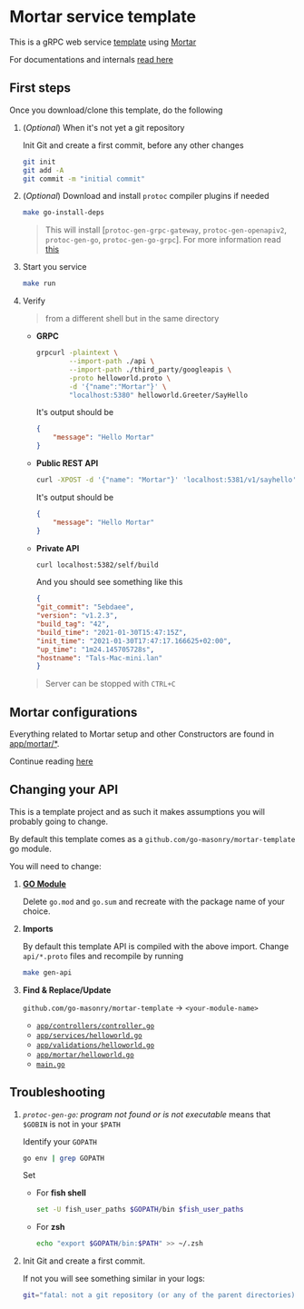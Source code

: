 # Mortar service template

This is a gRPC web service [template](https://docs.github.com/en/github/creating-cloning-and-archiving-repositories/creating-a-repository-from-a-template) using [Mortar](https://github.com/go-masonry/mortar)

For documentations and internals [read here](https://go-masonry.github.io)

## First steps

Once you download/clone this template, do the following

1. (_Optional_) When it's not yet a git repository

   Init Git and create a first commit, before any other changes

    ```sh
    git init
    git add -A
    git commit -m "initial commit"
    ```

2. (_Optional_) Download and install `protoc` compiler plugins if needed

   ```sh
   make go-install-deps
   ```

   > This will install [`protoc-gen-grpc-gateway`, `protoc-gen-openapiv2`, `protoc-gen-go`, `protoc-gen-go-grpc`].
   > For more information read [this](https://github.com/grpc-ecosystem/grpc-gateway#installation)

3. Start you service

    ```sh
    make run
    ```

4. Verify
    > from a different shell but in the same directory

    * **GRPC**

        ```sh
        grpcurl -plaintext \
                --import-path ./api \
                --import-path ./third_party/googleapis \
                -proto helloworld.proto \
                -d '{"name":"Mortar"}' \
                "localhost:5380" helloworld.Greeter/SayHello
        ```

        It's output should be

        ```json
        {
            "message": "Hello Mortar"
        }
        ```

    * **Public REST API**

        ```sh
        curl -XPOST -d '{"name": "Mortar"}' 'localhost:5381/v1/sayhello'
        ```

        It's output should be

        ```json
        {
            "message": "Hello Mortar"
        }
        ```

    * **Private API**
  
        ```sh
        curl localhost:5382/self/build
        ```

        And you should see something like this

        ```json
        {
        "git_commit": "5ebdaee",
        "version": "v1.2.3",
        "build_tag": "42",
        "build_time": "2021-01-30T15:47:15Z",
        "init_time": "2021-01-30T17:47:17.166625+02:00",
        "up_time": "1m24.145705728s",
        "hostname": "Tals-Mac-mini.lan"
        }
        ```

    > Server can be stopped with `CTRL+C`

## Mortar configurations

Everything related to Mortar setup and other Constructors are found in [app/mortar/*](app/mortar/).

Continue reading [here](app/mortar/README.md)

## Changing your API

This is a template project and as such it makes assumptions you will probably going to change.

By default this template comes as a `github.com/go-masonry/mortar-template` go module.

You will need to change:

1. **[GO Module](https://blog.golang.org/using-go-modules)**

   Delete `go.mod` and `go.sum` and recreate with the package name of your choice.

2. **Imports**

   By default this template API is compiled with the above import.
   Change `api/*.proto` files and recompile by running

    ```sh
    make gen-api
    ```

3. **Find & Replace/Update**

   `github.com/go-masonry/mortar-template` -> `<your-module-name>`

   * [`app/controllers/controller.go`](app/controllers/controller.go)
   * [`app/services/helloworld.go`](app/services/helloworld.go)
   * [`app/validations/helloworld.go`](app/validations/helloworld.go)
   * [`app/mortar/helloworld.go`](app/mortar/helloworld.go)
   * [`main.go`](main.go)

## Troubleshooting

1. _`protoc-gen-go`: program not found or is not executable_ means that `$GOBIN` is not in your `$PATH`

    Identify your `GOPATH`

    ```sh
    go env | grep GOPATH
    ```

    Set

    * For **fish shell**

        ```sh
        set -U fish_user_paths $GOPATH/bin $fish_user_paths
        ```

    * For **zsh**

        ```sh
        echo "export $GOPATH/bin:$PATH" >> ~/.zsh
        ```

2. Init Git and create a first commit.

    If not you will see something similar in your logs:

    ```sh
    git="fatal: not a git repository (or any of the parent directories): .git"
    ```